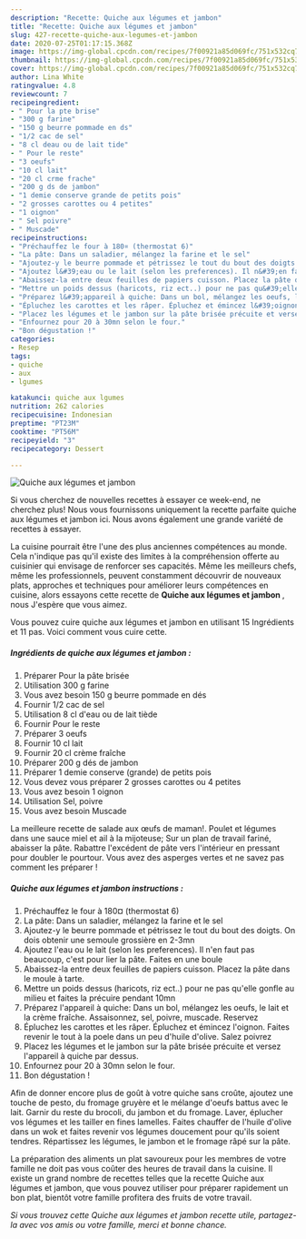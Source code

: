 ```yaml
---
description: "Recette: Quiche aux légumes et jambon"
title: "Recette: Quiche aux légumes et jambon"
slug: 427-recette-quiche-aux-legumes-et-jambon
date: 2020-07-25T01:17:15.368Z
image: https://img-global.cpcdn.com/recipes/7f00921a85d069fc/751x532cq70/quiche-aux-legumes-et-jambon-photo-principale-de-la-recette.jpg
thumbnail: https://img-global.cpcdn.com/recipes/7f00921a85d069fc/751x532cq70/quiche-aux-legumes-et-jambon-photo-principale-de-la-recette.jpg
cover: https://img-global.cpcdn.com/recipes/7f00921a85d069fc/751x532cq70/quiche-aux-legumes-et-jambon-photo-principale-de-la-recette.jpg
author: Lina White
ratingvalue: 4.8
reviewcount: 7
recipeingredient:
- " Pour la pte brise"
- "300 g farine"
- "150 g beurre pommade en ds"
- "1/2 cac de sel"
- "8 cl deau ou de lait tide"
- " Pour le reste"
- "3 oeufs"
- "10 cl lait"
- "20 cl crme frache"
- "200 g ds de jambon"
- "1 demie conserve grande de petits pois"
- "2 grosses carottes ou 4 petites"
- "1 oignon"
- " Sel poivre"
- " Muscade"
recipeinstructions:
- "Préchauffez le four à 180¤ (thermostat 6)"
- "La pâte: Dans un saladier, mélangez la farine et le sel"
- "Ajoutez-y le beurre pommade et pétrissez le tout du bout des doigts. On dois obtenir une semoule grossière en 2-3mn"
- "Ajoutez l&#39;eau ou le lait (selon les preferences). Il n&#39;en faut pas beaucoup, c&#39;est pour lier la pâte. Faites en une boule"
- "Abaissez-la entre deux feuilles de papiers cuisson. Placez la pâte dans le moule à tarte."
- "Mettre un poids dessus (haricots, riz ect..) pour ne pas qu&#39;elle gonfle au milieu et faites la précuire pendant 10mn"
- "Préparez l&#39;appareil à quiche: Dans un bol, mélangez les oeufs, le lait et la crème fraîche. Assaisonnez, sel, poivre, muscade. Reservez"
- "Épluchez les carottes et les râper. Épluchez et émincez l&#39;oignon. Faites revenir le tout à la poele dans un peu d&#39;huile d&#39;olive. Salez poivrez"
- "Placez les légumes et le jambon sur la pâte brisée précuite et versez l&#39;appareil à quiche par dessus."
- "Enfournez pour 20 à 30mn selon le four."
- "Bon dégustation !"
categories:
- Resep
tags:
- quiche
- aux
- lgumes

katakunci: quiche aux lgumes 
nutrition: 262 calories
recipecuisine: Indonesian
preptime: "PT23M"
cooktime: "PT56M"
recipeyield: "3"
recipecategory: Dessert

---
```



![Quiche aux légumes et jambon](https://img-global.cpcdn.com/recipes/7f00921a85d069fc/751x532cq70/quiche-aux-legumes-et-jambon-photo-principale-de-la-recette.jpg)

Si vous cherchez de nouvelles recettes à essayer ce week-end, ne cherchez plus! Nous vous fournissons uniquement la recette parfaite quiche aux légumes et jambon ici. Nous avons également une grande variété de recettes à essayer.

La cuisine pourrait être l'une des plus anciennes compétences au monde. Cela n'indique pas qu'il existe des limites à la compréhension offerte au cuisinier qui envisage de renforcer ses capacités. Même les meilleurs chefs, même les professionnels, peuvent constamment découvrir de nouveaux plats, approches et techniques pour améliorer leurs compétences en cuisine, alors essayons cette recette de <strong> Quiche aux légumes et jambon </strong>, nous J'espère que vous aimez.

<!--inarticleads1-->

Vous pouvez cuire quiche aux légumes et jambon en utilisant 15 Ingrédients et 11 pas. Voici comment vous cuire cette.

##### Ingrédients de quiche aux légumes et jambon :

1. Préparer  Pour la pâte brisée
1. Utilisation 300 g farine
1. Vous avez besoin 150 g beurre pommade en dés
1. Fournir 1/2 cac de sel
1. Utilisation 8 cl d&#39;eau ou de lait tiède
1. Fournir  Pour le reste
1. Préparer 3 oeufs
1. Fournir 10 cl lait
1. Fournir 20 cl crème fraîche
1. Préparer 200 g dés de jambon
1. Préparer 1 demie conserve (grande) de petits pois
1. Vous devez vous préparer 2 grosses carottes ou 4 petites
1. Vous avez besoin 1 oignon
1. Utilisation  Sel, poivre
1. Vous avez besoin  Muscade


La meilleure recette de salade aux œufs de maman!. Poulet et légumes dans une sauce miel et ail à la mijoteuse; Sur un plan de travail fariné, abaisser la pâte. Rabattre l&#39;excédent de pâte vers l&#39;intérieur en pressant pour doubler le pourtour. Vous avez des asperges vertes et ne savez pas comment les préparer ! 

<!--inarticleads2-->

##### Quiche aux légumes et jambon instructions :

1. Préchauffez le four à 180¤ (thermostat 6)
1. La pâte: Dans un saladier, mélangez la farine et le sel
1. Ajoutez-y le beurre pommade et pétrissez le tout du bout des doigts. On dois obtenir une semoule grossière en 2-3mn
1. Ajoutez l&#39;eau ou le lait (selon les preferences). Il n&#39;en faut pas beaucoup, c&#39;est pour lier la pâte. Faites en une boule
1. Abaissez-la entre deux feuilles de papiers cuisson. Placez la pâte dans le moule à tarte.
1. Mettre un poids dessus (haricots, riz ect..) pour ne pas qu&#39;elle gonfle au milieu et faites la précuire pendant 10mn
1. Préparez l&#39;appareil à quiche: Dans un bol, mélangez les oeufs, le lait et la crème fraîche. Assaisonnez, sel, poivre, muscade. Reservez
1. Épluchez les carottes et les râper. Épluchez et émincez l&#39;oignon. Faites revenir le tout à la poele dans un peu d&#39;huile d&#39;olive. Salez poivrez
1. Placez les légumes et le jambon sur la pâte brisée précuite et versez l&#39;appareil à quiche par dessus.
1. Enfournez pour 20 à 30mn selon le four.
1. Bon dégustation !


Afin de donner encore plus de goût à votre quiche sans croûte, ajoutez une touche de pesto, du fromage gruyère et le mélange d&#39;oeufs battus avec le lait. Garnir du reste du brocoli, du jambon et du fromage. Laver, éplucher vos légumes et les tailler en fines lamelles. Faites chauffer de l&#39;huile d&#39;olive dans un wok et faites revenir vos légumes doucement pour qu&#39;ils soient tendres. Répartissez les légumes, le jambon et le fromage râpé sur la pâte. 

<!--inarticleads1-->

<p>
La préparation des aliments un plat savoureux pour les membres de votre famille ne doit pas vous coûter des heures de travail dans la cuisine. Il existe un grand nombre de recettes telles que la recette Quiche aux légumes et jambon, que vous pouvez utiliser pour préparer rapidement un bon plat, bientôt votre famille profitera des fruits de votre travail.
</p>

<p>
<i>Si vous trouvez cette Quiche aux légumes et jambon recette utile, partagez-la avec vos amis ou votre famille, merci et bonne chance.</i>
</p>
